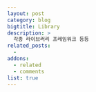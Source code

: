 ```yaml
---
layout: post
category: blog
bigtitle: Library
description: >
  각종 라이브러리 프레임워크 등등
related_posts:
  -
addons:
  - related
  - comments
list: true
---
```

